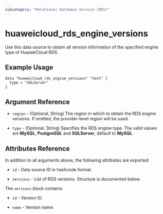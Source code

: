 ```yaml
---
subcategory: "Relational Database Service (RDS)"
---
```


# huaweicloud_rds_engine_versions

Use this data source to obtain all version information of the specified engine type of HuaweiCloud RDS.

## Example Usage

```hcl
data "huaweicloud_rds_engine_versions" "test" {
  type = "SQLServer"
}
```

## Argument Reference

* `region` - (Optional, String) The region in which to obtain the RDS engine versions.
  If omitted, the provider-level region will be used.

* `type` - (Optional, String) Specifies the RDS engine type.
  The valid values are **MySQL**, **PostgreSQL** and **SQLServer**, default to **MySQL**.

## Attributes Reference

In addition to all arguments above, the following attributes are exported:

* `id` - Data source ID in hashcode format.

* `versions` - List of RDS versions. Structure is documented below.

The `versions` block contains:

* `id` - Version ID.

* `name` - Version name.
